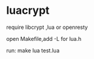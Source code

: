 # luacrypt

require libcrypt ,lua or openresty

open Makefile,add -L<path> for lua.h

run:
make
lua test.lua

